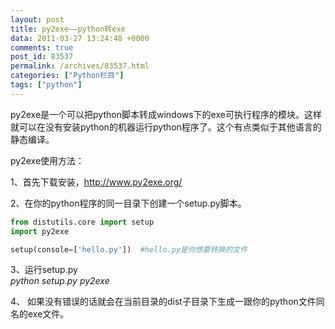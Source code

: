 ```yaml
---
layout: post
title: py2exe——python转exe
data: 2011-03-27 13:24:48 +0000
comments: true
post_id: 83537
permalink: /archives/83537.html
categories: ["Python栏目"]
tags: ["python"]
---
```


py2exe是一个可以把python脚本转成windows下的exe可执行程序的模块。这样就可以在没有安装python的机器运行python程序了。这个有点类似于其他语言的静态编译。

py2exe使用方法：

1、首先下载安装，http://www.py2exe.org/

2、在你的python程序的同一目录下创建一个setup.py脚本。

``` python
from distutils.core import setup
import py2exe

setup(console=['hello.py'])  #hello.py是你想要转换的文件
```

3、运行setup.py  
<em>python setup.py py2exe</em>

4、 如果没有错误的话就会在当前目录的dist子目录下生成一跟你的python文件同名的exe文件。
